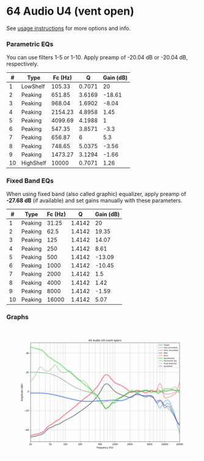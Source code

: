 # 64 Audio U4 (vent open)
See [usage instructions](https://github.com/jaakkopasanen/AutoEq#usage) for more options and info.

### Parametric EQs
You can use filters 1-5 or 1-10. Apply preamp of -20.04 dB or -20.04 dB, respectively.

|   # | Type      |   Fc (Hz) |      Q |   Gain (dB) |
|-----|-----------|-----------|--------|-------------|
|   1 | LowShelf  |    105.33 | 0.7071 |       20    |
|   2 | Peaking   |    651.85 | 3.6169 |      -18.61 |
|   3 | Peaking   |    968.04 | 1.6902 |       -8.04 |
|   4 | Peaking   |   2154.23 | 4.8958 |        1.45 |
|   5 | Peaking   |   4099.69 | 4.1988 |        1    |
|   6 | Peaking   |    547.35 | 3.8571 |       -3.3  |
|   7 | Peaking   |    656.87 | 6      |        5.3  |
|   8 | Peaking   |    748.65 | 5.0375 |       -3.56 |
|   9 | Peaking   |   1473.27 | 3.1294 |       -1.66 |
|  10 | HighShelf |  10000    | 0.7071 |        1.26 |

### Fixed Band EQs
When using fixed band (also called graphic) equalizer, apply preamp of **-27.68 dB** (if available) and set gains manually with these parameters.

|   # | Type    |   Fc (Hz) |      Q |   Gain (dB) |
|-----|---------|-----------|--------|-------------|
|   1 | Peaking |     31.25 | 1.4142 |       20    |
|   2 | Peaking |     62.5  | 1.4142 |       19.35 |
|   3 | Peaking |    125    | 1.4142 |       14.07 |
|   4 | Peaking |    250    | 1.4142 |        8.61 |
|   5 | Peaking |    500    | 1.4142 |      -13.09 |
|   6 | Peaking |   1000    | 1.4142 |      -10.45 |
|   7 | Peaking |   2000    | 1.4142 |        1.5  |
|   8 | Peaking |   4000    | 1.4142 |        1.42 |
|   9 | Peaking |   8000    | 1.4142 |       -1.59 |
|  10 | Peaking |  16000    | 1.4142 |        5.07 |

### Graphs
![](./64%20Audio%20U4%20(vent%20open).png)
